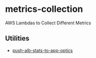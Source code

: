 # metrics-collection
AWS Lambdas to Collect Different Metrics

## Utilities

* [push-alb-stats-to-app-optics](./push-alb-stats-to-app-optics/Readme.md)
